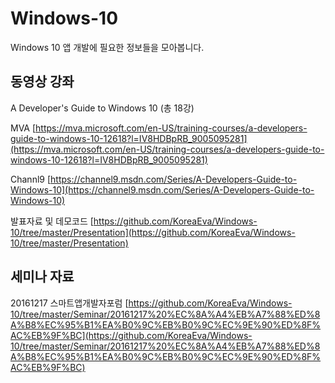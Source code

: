 # Windows-10
Windows 10 앱 개발에 필요한 정보들을 모아봅니다. 

## 동영상 강좌 

A Developer's Guide to Windows 10 (총 18강)

MVA
[https://mva.microsoft.com/en-US/training-courses/a-developers-guide-to-windows-10-12618?l=IV8HDBpRB_9005095281](https://mva.microsoft.com/en-US/training-courses/a-developers-guide-to-windows-10-12618?l=IV8HDBpRB_9005095281)

Channl9 [https://channel9.msdn.com/Series/A-Developers-Guide-to-Windows-10](https://channel9.msdn.com/Series/A-Developers-Guide-to-Windows-10)

발표자료 및 데모코드 [https://github.com/KoreaEva/Windows-10/tree/master/Presentation](https://github.com/KoreaEva/Windows-10/tree/master/Presentation)

## 세미나 자료
20161217 스마트앱개발자포럼 [https://github.com/KoreaEva/Windows-10/tree/master/Seminar/20161217%20%EC%8A%A4%EB%A7%88%ED%8A%B8%EC%95%B1%EA%B0%9C%EB%B0%9C%EC%9E%90%ED%8F%AC%EB%9F%BC](https://github.com/KoreaEva/Windows-10/tree/master/Seminar/20161217%20%EC%8A%A4%EB%A7%88%ED%8A%B8%EC%95%B1%EA%B0%9C%EB%B0%9C%EC%9E%90%ED%8F%AC%EB%9F%BC)